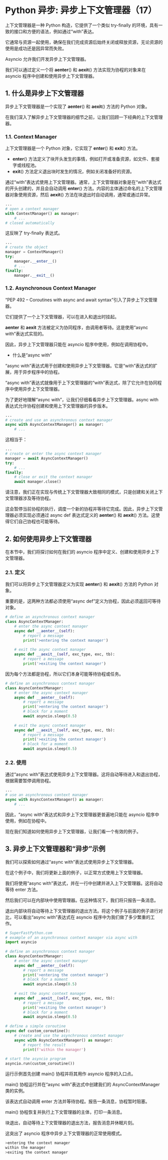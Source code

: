 # Python 异步: 异步上下文管理器（17）

上下文管理器是一种 Python 构造，它提供了一个类似 try-finally 的环境，具有一致的接口和方便的语法，例如通过“with”表达。

它通常与资源一起使用，确保在我们完成资源后始终关闭或释放资源，无论资源的使用是成功还是因异常而失败。

Asyncio 允许我们开发异步上下文管理器。

我们可以通过定义一个将 __aenter__() 和 __aexit__() 方法实现为协程的对象来在 asyncio 程序中创建和使用异步上下文管理器。



## 1. 什么是异步上下文管理器

异步上下文管理器是一个实现了 __aenter__() 和 __aexit__() 方法的 Python 对象。

在我们深入了解异步上下文管理器的细节之前，让我们回顾一下经典的上下文管理器。



### 1.1. Context Manager

上下文管理器是一个 Python 对象，它实现了 __enter__() 和 __exit__() 方法。

- __enter__() 方法定义了块开头发生的事情，例如打开或准备资源，如文件、套接字或线程池。
- __exit__() 方法定义退出块时发生的情况，例如关闭准备好的资源。

通过“with”表达式使用上下文管理器。通常，上下文管理器对象是在“with”表达式的开头创建的，并且会自动调用 __enter__() 方法。内容的主体通过命名的上下文管理器对象使用资源，然后 __aexit__() 方法在块退出时自动调用，通常或通过异常。

```python
...
# open a context manager
with ContextManager() as manager:
	# ...
# closed automatically
```

这反映了 try-finally 表达式。

```python
...
# create the object
manager = ContextManager()
try:
	manager.__enter__()
	# ...
finally:
	manager.__exit__()
```



### 1.2. Asynchronous Context Manager

“PEP 492 – Coroutines with async and await syntax”引入了异步上下文管理器。

它们提供了一个上下文管理器，可以在进入和退出时挂起。

__aenter__ 和 __aexit__ 方法被定义为协同程序，由调用者等待。这是使用“async with”表达式实现的。

因此，异步上下文管理器只能在 asyncio 程序中使用，例如在调用协程中。

- 什么是“async with”

“async with”表达式用于创建和使用异步上下文管理器。它是“with”表达式的扩展，用于异步程序中的协程。

“async with”表达式就像用于上下文管理器的“with”表达式，除了它允许在协同程序中使用异步上下文管理器。

为了更好地理解“async with”，让我们仔细看看异步上下文管理器。async with 表达式允许协程创建和使用上下文管理器的异步版本。

```python
...
# create and use an asynchronous context manager
async with AsyncContextManager() as manager:
	# ...
```

这相当于：

```python
...
# create or enter the async context manager
manager = await AsyncContextManager()
try:
	# ...
finally:
	# close or exit the context manager
	await manager.close()
```

请注意，我们正在实现与传统上下文管理器大致相同的模式，只是创建和关闭上下文管理器涉及等待协程。

这会暂停当前协程的执行，调度一个新的协程并等待它完成。因此，异步上下文管理器必须实现必须通过 async def 表达式定义的 __aenter__() 和 __aexit__() 方法。这使得它们自己协程也可能等待。



## 2. 如何使用异步上下文管理器

在本节中，我们将探讨如何在我们的 asyncio 程序中定义、创建和使用异步上下文管理器。



### 2.1. 定义

我们可以将异步上下文管理器定义为实现 __aenter__() 和 __aexit__() 方法的 Python 对象。

重要的是，这两种方法都必须使用“async def”定义为协程，因此必须返回可等待对象。

```python
# define an asynchronous context manager
class AsyncContextManager:
    # enter the async context manager
    async def __aenter__(self):
        # report a message
        print('>entering the context manager')
 
    # exit the async context manager
    async def __aexit__(self, exc_type, exc, tb):
        # report a message
        print('>exiting the context manager')
```

因为每个方法都是协程，所以它们本身可能等待协程或任务。

```python
# define an asynchronous context manager
class AsyncContextManager:
    # enter the async context manager
    async def __aenter__(self):
        # report a message
        print('>entering the context manager')
        # block for a moment
        await asyncio.sleep(0.5)
 
    # exit the async context manager
    async def __aexit__(self, exc_type, exc, tb):
        # report a message
        print('>exiting the context manager')
        # block for a moment
        await asyncio.sleep(0.5)
```



### 2.2. 使用

通过“async with”表达式使用异步上下文管理器。这将自动等待进入和退出协程，根据需要暂停调用协程。

```python
...
# use an asynchronous context manager
async with AsyncContextManager() as manager:
	# ...
```

因此，“async with”表达式和异步上下文管理器更普遍地只能在 asyncio 程序中使用，例如在协程中。

现在我们知道如何使用异步上下文管理器，让我们看一个有效的例子。



## 3. 异步上下文管理器和“异步”示例

我们可以探索如何通过“async with”表达式使用异步上下文管理器。

在这个例子中，我们将更新上面的例子，以正常方式使用上下文管理器。

我们将使用“async with”表达式，并在一行中创建并进入上下文管理器。这将自动等待 enter 方法。

然后我们可以在内部块中使用管理器。在这种情况下，我们将只报告一条消息。

退出内部块将自动等待上下文管理器的退出方法。将这个例子与前面的例子进行对比，可以看出“async with”表达式在 asyncio 程序中为我们做了多少繁重的工作。

```python
# SuperFastPython.com
# example of an asynchronous context manager via async with
import asyncio
 
# define an asynchronous context manager
class AsyncContextManager:
    # enter the async context manager
    async def __aenter__(self):
        # report a message
        print('>entering the context manager')
        # block for a moment
        await asyncio.sleep(0.5)
 
    # exit the async context manager
    async def __aexit__(self, exc_type, exc, tb):
        # report a message
        print('>exiting the context manager')
        # block for a moment
        await asyncio.sleep(0.5)
 
# define a simple coroutine
async def custom_coroutine():
    # create and use the asynchronous context manager
    async with AsyncContextManager() as manager:
        # report the result
        print(f'within the manager')
 
# start the asyncio program
asyncio.run(custom_coroutine())
```

运行示例首先创建 main() 协程并将其用作 asyncio 程序的入口点。

main() 协程运行并在“async with”表达式中创建我们的 AsyncContextManager 类的实例。

该表达式自动调用 enter 方法并等待协程。报告一条消息，协程暂时阻塞。

main() 协程恢复并执行上下文管理器的主体，打印一条消息。

块退出，自动等待上下文管理器的退出方法，报告消息并休眠片刻。

这突出了 asyncio 程序中异步上下文管理器的正常使用模式。

```python
>entering the context manager
within the manager
>exiting the context manager
```

